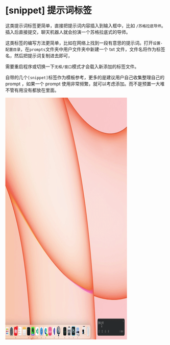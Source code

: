 # [snippet] 提示词标签

这类提示词标签更简单，直接把提示词内容插入到输入框中，比如 `/苏格拉底导师`。插入后直接提交，聊天机器人就会扮演一个苏格拉底式的导师。

这类标签的编写方法更简单，比如在网络上找到一段有意思的提示词。打开`设置-配置目录`，在`prompts`文件夹中用户文件夹中新建一个 txt 文件，文件名将作为标签名，然后把提示词复制进去即可，

需要重启程序或切换一下`无框/窗口`模式才会载入新添加的标签文件。

自带的几个`[snippet]`标签作为模板参考，更多的是建议用户自己收集整理自己的 prompt ，如果一个 prompt 使用非常频繁，就可以考虑添加。而不是预置一大堆不管有用没有都放在里面。

![](../images/snippet.gif)
